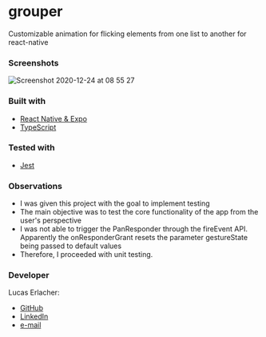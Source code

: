 # grouper

Customizable animation for flicking elements from one list to another for react-native

### Screenshots

![Screenshot 2020-12-24 at 08 55 27](https://user-images.githubusercontent.com/62465231/103072542-0aaec880-45c6-11eb-8b0e-5d6a81c66bef.png)

### Built with
- [React Native & Expo](https://reactnative.dev)
- [TypeScript](https://www.typescriptlang.org)

### Tested with 
- [Jest](https://jestjs.io/)

### Observations

- I was given this project with the goal to implement testing
- The main objective was to test the core functionality of the app from the user's perspective
- I was not able to trigger the PanResponder through the fireEvent API. Apparently the onResponderGrant resets the parameter gestureState being passed to default values
- Therefore, I proceeded with unit testing. 

### Developer
Lucas Erlacher:
  - [GitHub](https://github.com/lucaserly)
  - [LinkedIn](https://www.linkedin.com/in/lucaserlacher/)
  - [e-mail](mailto:l.erlacher@icloud.com)
